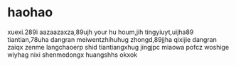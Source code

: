 # haohao
xuexi.289i
aazaazaxza,89ujh
your hu houm,jih
tingyiuyt,uijha89
tiantian,78uha
dangran
meiwentzhihuhug
zhongd,89jjha
qixijie
dangran
zaiqx
zenme
langchaoerp
shid
tiantiangxhug
jingjpc
miaowa
pofcz
woshige
wiyhag
nixi
shenmedongx
huangshhs
okxok
